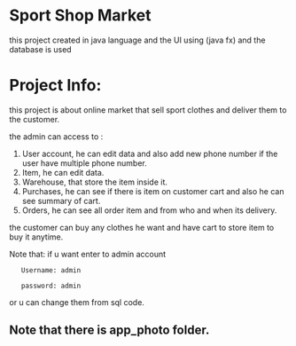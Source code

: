 # Sport Shop Market

this project created in java language and the UI using (java fx) and the database is used

# Project Info:
this project is about online market that sell sport clothes and deliver them to the customer.

the admin can access to :
  1. User account, he can edit data and also add new phone number if the user have multiple phone number.
  2. Item, he can edit data.
  3. Warehouse, that store the item inside it.
  4. Purchases, he can see if there is item on customer cart and also he can see summary of cart.
  5. Orders, he can see all order item and from who and when its delivery.

the customer can buy any clothes he want and have cart to store item to buy it anytime.


Note that: if u want enter to admin account

       Username: admin
       
       password: admin
       
or u can change them from sql code.

## Note that there is app_photo folder.
